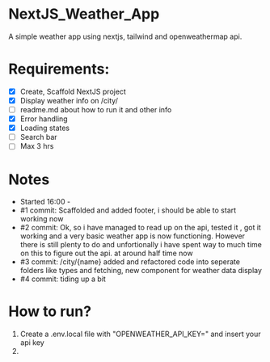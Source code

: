 # NextJS_Weather_App
A simple weather app using nextjs, tailwind and openweathermap api.

# Requirements:
- [x] Create, Scaffold NextJS project
- [x] Display weather info on /city/
- [ ] readme.md about how to run it and other info
- [x] Error handling
- [x] Loading states
- [ ] Search bar
- [ ] Max 3 hrs

# Notes
- Started 16:00 - 
- #1 commit: Scaffolded and added footer, i should be able to start working now
- #2 commit: Ok, so i have managed to read up on the api, tested it , got it working and a very basic weather app is now functioning.
However there is still plenty to do and unfortionally i have spent way to much time on this to figure out the api. at around half time now
- #3 commit: /city/{name} added and refactored code into seperate folders like types and fetching, new component for weather data display
- #4 commit: tiding up a bit


# How to run?
1. Create a .env.local file with "OPENWEATHER_API_KEY=" and insert your api key
2. 